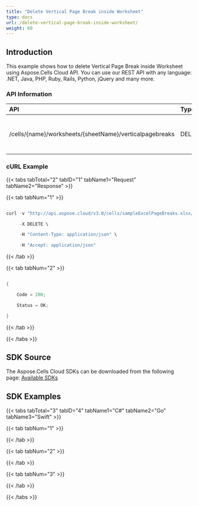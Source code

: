 ```yaml
---
title: "Delete Vertical Page Break inside Worksheet"
type: docs
url: /delete-vertical-page-break-inside-worksheet/
weight: 60
---
```


## **Introduction**
This example shows how to delete Vertical Page Break inside Worksheet using Aspose.Cells Cloud API. You can use our REST API with any language: .NET, Java, PHP, Ruby, Rails, Python, jQuery and many more.
### **API Information**

|**API**|**Type**|**Description**|**Resource Link**|
| :- | :- | :- | :- |
|/cells/{name}/worksheets/{sheetName}/verticalpagebreaks|DELETE|Delete vertical page breaks in worksheet|[DeleteVerticalPageBreaks](https://apireference.aspose.cloud/cells/#/PageBreaks/DeleteVerticalPageBreaks)|
### **cURL Example**
{{< tabs tabTotal="2" tabID="1" tabName1="Request" tabName2="Response" >}}

{{< tab tabNum="1" >}}

```java

curl -v "http://api.aspose.cloud/v3.0/cells/sampleExcelPageBreaks.xlsx/worksheets/Sheet1/verticalpagebreaks/0?appSID=xxxx&signature=xxxx" \

     -X DELETE \

     -H "Content-Type: application/json" \

     -H "Accept: application/json"

```

{{< /tab >}}

{{< tab tabNum="2" >}}

```java

{

    Code = 200;

    Status = OK;

}

```

{{< /tab >}}

{{< /tabs >}}
## **SDK Source**
The Aspose.Cells Cloud SDKs can be downloaded from the following page: [Available SDKs](/available-sdks/)
## **SDK Examples**
{{< tabs tabTotal="3" tabID="4" tabName1="C#" tabName2="Go" tabName3="Swift" >}}

{{< tab tabNum="1" >}}

{{< /tab >}}

{{< tab tabNum="2" >}}

{{< /tab >}}

{{< tab tabNum="3" >}}

{{< /tab >}}

{{< /tabs >}}
